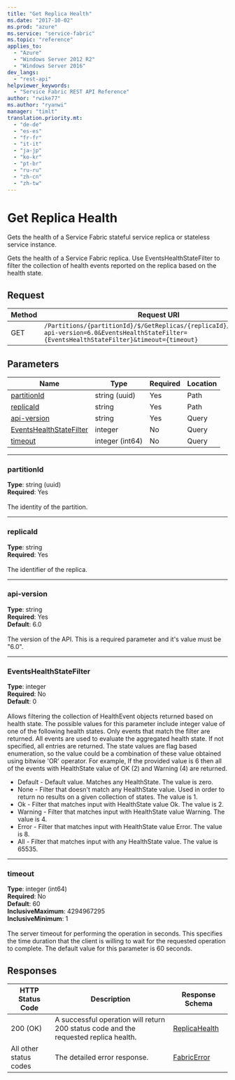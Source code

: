 ```yaml
---
title: "Get Replica Health"
ms.date: "2017-10-02"
ms.prod: "azure"
ms.service: "service-fabric"
ms.topic: "reference"
applies_to: 
  - "Azure"
  - "Windows Server 2012 R2"
  - "Windows Server 2016"
dev_langs: 
  - "rest-api"
helpviewer_keywords: 
  - "Service Fabric REST API Reference"
author: "rwike77"
ms.author: "ryanwi"
manager: "timlt"
translation.priority.mt: 
  - "de-de"
  - "es-es"
  - "fr-fr"
  - "it-it"
  - "ja-jp"
  - "ko-kr"
  - "pt-br"
  - "ru-ru"
  - "zh-cn"
  - "zh-tw"
---
```

# Get Replica Health
Gets the health of a Service Fabric stateful service replica or stateless service instance.

Gets the health of a Service Fabric replica.
Use EventsHealthStateFilter to filter the collection of health events reported on the replica based on the health state.


## Request
| Method | Request URI |
| ------ | ----------- |
| GET | `/Partitions/{partitionId}/$/GetReplicas/{replicaId}/$/GetHealth?api-version=6.0&EventsHealthStateFilter={EventsHealthStateFilter}&timeout={timeout}` |


## Parameters
| Name | Type | Required | Location |
| --- | --- | --- | --- |
| [partitionId](#partitionid) | string (uuid) | Yes | Path |
| [replicaId](#replicaid) | string | Yes | Path |
| [api-version](#api-version) | string | Yes | Query |
| [EventsHealthStateFilter](#eventshealthstatefilter) | integer | No | Query |
| [timeout](#timeout) | integer (int64) | No | Query |

____
### partitionId
__Type__: string (uuid) <br/>
__Required__: Yes<br/>
<br/>
The identity of the partition.

____
### replicaId
__Type__: string <br/>
__Required__: Yes<br/>
<br/>
The identifier of the replica.

____
### api-version
__Type__: string <br/>
__Required__: Yes<br/>
__Default__: 6.0 <br/>
<br/>
The version of the API. This is a required parameter and it's value must be "6.0".

____
### EventsHealthStateFilter
__Type__: integer <br/>
__Required__: No<br/>
__Default__: 0 <br/>
<br/>
Allows filtering the collection of HealthEvent objects returned based on health state.
The possible values for this parameter include integer value of one of the following health states.
Only events that match the filter are returned. All events are used to evaluate the aggregated health state.
If not specified, all entries are returned. The state values are flag based enumeration, so the value could be a combination of these value obtained using bitwise 'OR' operator. For example, If the provided value is 6 then all of the events with HealthState value of OK (2) and Warning (4) are returned.

- Default - Default value. Matches any HealthState. The value is zero.
- None - Filter that doesn't match any HealthState value. Used in order to return no results on a given collection of states. The value is 1.
- Ok - Filter that matches input with HealthState value Ok. The value is 2.
- Warning - Filter that matches input with HealthState value Warning. The value is 4.
- Error - Filter that matches input with HealthState value Error. The value is 8.
- All - Filter that matches input with any HealthState value. The value is 65535.


____
### timeout
__Type__: integer (int64) <br/>
__Required__: No<br/>
__Default__: 60 <br/>
__InclusiveMaximum__: 4294967295 <br/>
__InclusiveMinimum__: 1 <br/>
<br/>
The server timeout for performing the operation in seconds. This specifies the time duration that the client is willing to wait for the requested operation to complete. The default value for this parameter is 60 seconds.

## Responses

| HTTP Status Code | Description | Response Schema |
| --- | --- | --- |
| 200 (OK) | A successful operation will return 200 status code and the requested replica health.<br/> | [ReplicaHealth](sfclient-v60-model-replicahealth.md) |
| All other status codes | The detailed error response.<br/> | [FabricError](sfclient-v60-model-fabricerror.md) |
